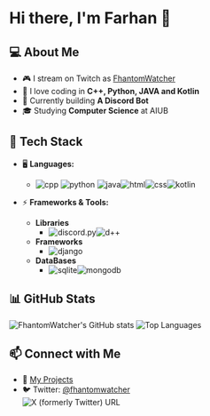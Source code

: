 # Hi there, I'm Farhan 👋

## 💻 About Me
- 🎮 I stream on Twitch as [FhantomWatcher](https://twitch.tv/FhantomWatcher)
- 💾 I love coding in **C++, Python, JAVA and Kotlin**
- 🤖 Currently building **A Discord Bot**
- 🎓 Studying **Computer Science** at AIUB

## 🔧 Tech Stack
- 🖥️ **Languages:**
   
  - ![cpp](https://img.shields.io/badge/Cpp-%2300599C?style=for-the-badge&logo=cplusplus&logoColor=%2300599C&labelColor=%23030202&color=%2300599C) ![python](https://img.shields.io/badge/Python-%233776AB?style=for-the-badge&logo=python&logoColor=%233776AB&labelColor=%23030202&color=%233776AB)
![java](https://img.shields.io/badge/java-%233776AB?style=for-the-badge&logo=openjdk&logoColor=%23e65a5a&labelColor=%23030202&color=%23e65a5a)![html](https://img.shields.io/badge/HTML-%233776AB?style=for-the-badge&logo=html5&logoColor=%23E34F26&labelColor=%23030202&color=%23E34F26)![css](https://img.shields.io/badge/css-%23663399?style=for-the-badge&logo=css&logoColor=%23663399&labelColor=%23030202&color=%23663399)![kotlin](https://img.shields.io/badge/KOTLIN-%233776AB?style=for-the-badge&logo=kotlin&logoColor=%237F52FF&labelColor=%23030202&color=%237F52FF)
   
- ⚡ **Frameworks & Tools:**
  - **Libraries**  
    - ![discord.py](https://img.shields.io/badge/discord.py-%233776AB?style=for-the-badge&logo=betterdiscord&logoColor=%235865F2&labelColor=%23030202&color=%233E82E5)![d++](https://img.shields.io/badge/D%2B%2B-%233776AB?style=for-the-badge&logo=betterdiscord&logoColor=%235865F2&labelColor=%23030202&color=%233E82E5)
  - **Frameworks**
    - ![django](https://img.shields.io/badge/django-%233776AB?style=for-the-badge&logo=django&logoColor=%23092E20&labelColor=%23030202&color=%23092E20)
  - **DataBases**
     - ![sqlite](https://img.shields.io/badge/sqlite-%233776AB?style=for-the-badge&logo=sqlite&logoColor=%23003B57&labelColor=%23030202&color=%23003B57)![mongodb](https://img.shields.io/badge/mongodb-%233776AB?style=for-the-badge&logo=mongodb&logoColor=%2347A248&labelColor=%23030202&color=%2347A248)

## 📊 GitHub Stats
![FhantomWatcher's GitHub stats](https://github-readme-stats.vercel.app/api?username=FhantomWatcher&show_icons=true&theme=radical)
![Top Languages](https://github-readme-stats.vercel.app/api/top-langs/?username=FhantomWatcher&layout=compact&theme=radical)

## 📫 Connect with Me
- 📜 [My Projects](https://github.com/FhantomWatcher?tab=repositories)
- 🐦 Twitter: [@fhantomwatcher](https://twitter.com/fhantomwatcher)  
  ![X (formerly Twitter) URL](https://img.shields.io/twitter/url?url=https%3A%2F%2Ftwitter.com%2Ffhantomwatcher&style=flat-square&logo=x)





